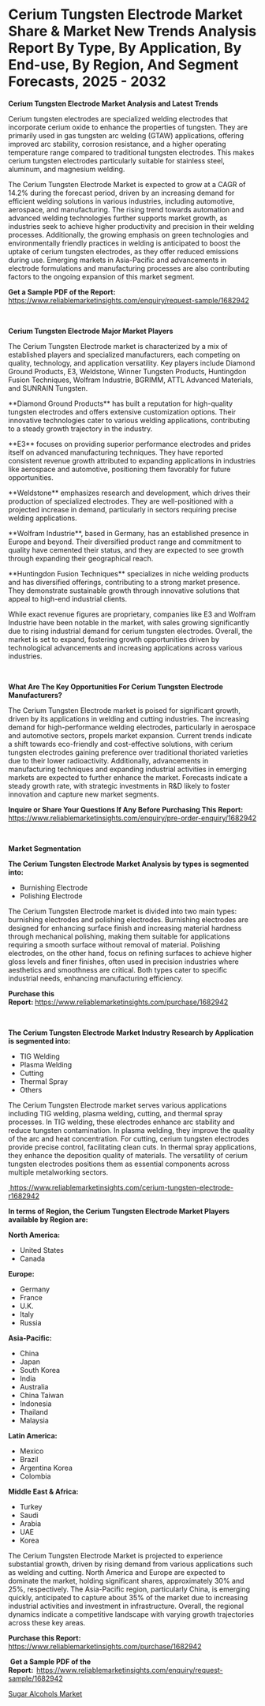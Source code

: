 <p><h1>Cerium Tungsten Electrode Market Share & Market New Trends Analysis Report By Type, By Application, By End-use, By Region, And Segment Forecasts, 2025 - 2032</h1></p><p><strong>Cerium Tungsten Electrode Market Analysis and Latest Trends</strong></p>
<p><p>Cerium tungsten electrodes are specialized welding electrodes that incorporate cerium oxide to enhance the properties of tungsten. They are primarily used in gas tungsten arc welding (GTAW) applications, offering improved arc stability, corrosion resistance, and a higher operating temperature range compared to traditional tungsten electrodes. This makes cerium tungsten electrodes particularly suitable for stainless steel, aluminum, and magnesium welding.</p><p>The Cerium Tungsten Electrode Market is expected to grow at a CAGR of 14.2% during the forecast period, driven by an increasing demand for efficient welding solutions in various industries, including automotive, aerospace, and manufacturing. The rising trend towards automation and advanced welding technologies further supports market growth, as industries seek to achieve higher productivity and precision in their welding processes. Additionally, the growing emphasis on green technologies and environmentally friendly practices in welding is anticipated to boost the uptake of cerium tungsten electrodes, as they offer reduced emissions during use. Emerging markets in Asia-Pacific and advancements in electrode formulations and manufacturing processes are also contributing factors to the ongoing expansion of this market segment.</p></p>
<p><strong>Get a Sample PDF of the Report:&nbsp;</strong> <a href="https://www.reliablemarketinsights.com/enquiry/request-sample/1682942?utm_campaign=3204&utm_medium=2&utm_source=Github&utm_content=ia&utm_term=02042025&utm_id=cerium-tungsten-electrode">https://www.reliablemarketinsights.com/enquiry/request-sample/1682942</a></p>
<p>&nbsp;</p>
<p><strong>Cerium Tungsten Electrode Major Market Players</strong></p>
<p><p>The Cerium Tungsten Electrode market is characterized by a mix of established players and specialized manufacturers, each competing on quality, technology, and application versatility. Key players include Diamond Ground Products, E3, Weldstone, Winner Tungsten Products, Huntingdon Fusion Techniques, Wolfram Industrie, BGRIMM, ATTL Advanced Materials, and SUNRAIN Tungsten.</p><p>**Diamond Ground Products** has built a reputation for high-quality tungsten electrodes and offers extensive customization options. Their innovative technologies cater to various welding applications, contributing to a steady growth trajectory in the industry.</p><p>**E3** focuses on providing superior performance electrodes and prides itself on advanced manufacturing techniques. They have reported consistent revenue growth attributed to expanding applications in industries like aerospace and automotive, positioning them favorably for future opportunities.</p><p>**Weldstone** emphasizes research and development, which drives their production of specialized electrodes. They are well-positioned with a projected increase in demand, particularly in sectors requiring precise welding applications.</p><p>**Wolfram Industrie**, based in Germany, has an established presence in Europe and beyond. Their diversified product range and commitment to quality have cemented their status, and they are expected to see growth through expanding their geographical reach.</p><p>**Huntingdon Fusion Techniques** specializes in niche welding products and has diversified offerings, contributing to a strong market presence. They demonstrate sustainable growth through innovative solutions that appeal to high-end industrial clients.</p><p>While exact revenue figures are proprietary, companies like E3 and Wolfram Industrie have been notable in the market, with sales growing significantly due to rising industrial demand for cerium tungsten electrodes. Overall, the market is set to expand, fostering growth opportunities driven by technological advancements and increasing applications across various industries.</p></p>
<p>&nbsp;</p>
<p><strong>What Are The Key Opportunities For Cerium Tungsten Electrode Manufacturers?</strong></p>
<p><p>The Cerium Tungsten Electrode market is poised for significant growth, driven by its applications in welding and cutting industries. The increasing demand for high-performance welding electrodes, particularly in aerospace and automotive sectors, propels market expansion. Current trends indicate a shift towards eco-friendly and cost-effective solutions, with cerium tungsten electrodes gaining preference over traditional thoriated varieties due to their lower radioactivity. Additionally, advancements in manufacturing techniques and expanding industrial activities in emerging markets are expected to further enhance the market. Forecasts indicate a steady growth rate, with strategic investments in R&D likely to foster innovation and capture new market segments.</p></p>
<p><strong>Inquire or Share Your Questions If Any Before Purchasing This Report:</strong> <a href="https://www.reliablemarketinsights.com/enquiry/pre-order-enquiry/1682942?utm_campaign=3204&utm_medium=2&utm_source=Github&utm_content=ia&utm_term=02042025&utm_id=cerium-tungsten-electrode">https://www.reliablemarketinsights.com/enquiry/pre-order-enquiry/1682942</a></p>
<p>&nbsp;</p>
<p><strong>Market Segmentation</strong></p>
<p><strong>The Cerium Tungsten Electrode Market Analysis by types is segmented into:</strong></p>
<p><ul><li>Burnishing Electrode</li><li>Polishing Electrode</li></ul></p>
<p><p>The Cerium Tungsten Electrode market is divided into two main types: burnishing electrodes and polishing electrodes. Burnishing electrodes are designed for enhancing surface finish and increasing material hardness through mechanical polishing, making them suitable for applications requiring a smooth surface without removal of material. Polishing electrodes, on the other hand, focus on refining surfaces to achieve higher gloss levels and finer finishes, often used in precision industries where aesthetics and smoothness are critical. Both types cater to specific industrial needs, enhancing manufacturing efficiency.</p></p>
<p><strong>Purchase this Report:&nbsp;</strong><a href="https://www.reliablemarketinsights.com/purchase/1682942?utm_campaign=3204&utm_medium=2&utm_source=Github&utm_content=ia&utm_term=02042025&utm_id=cerium-tungsten-electrode">https://www.reliablemarketinsights.com/purchase/1682942</a></p>
<p>&nbsp;</p>
<p><strong>The Cerium Tungsten Electrode Market Industry Research by Application is segmented into:</strong></p>
<p><ul><li>TIG Welding</li><li>Plasma Welding</li><li>Cutting</li><li>Thermal Spray</li><li>Others</li></ul></p>
<p><p>The Cerium Tungsten Electrode market serves various applications including TIG welding, plasma welding, cutting, and thermal spray processes. In TIG welding, these electrodes enhance arc stability and reduce tungsten contamination. In plasma welding, they improve the quality of the arc and heat concentration. For cutting, cerium tungsten electrodes provide precise control, facilitating clean cuts. In thermal spray applications, they enhance the deposition quality of materials. The versatility of cerium tungsten electrodes positions them as essential components across multiple metalworking sectors.</p></p>
<p><a href="https://www.reliablemarketinsights.com/cerium-tungsten-electrode-r1682942?utm_campaign=3204&utm_medium=2&utm_source=Github&utm_content=ia&utm_term=02042025&utm_id=cerium-tungsten-electrode">&nbsp;https://www.reliablemarketinsights.com/cerium-tungsten-electrode-r1682942</a></p>
<p><strong>In terms of Region, the Cerium Tungsten Electrode Market Players available by Region are:</strong></p>
<p>
    <p> <strong> North America: </strong>
        <ul>
            <li>United States</li>
            <li>Canada</li>
        </ul>
        </p> 
    <p> <strong> Europe: </strong>
        <ul>
            <li>Germany</li>
            <li>France</li>
            <li>U.K.</li>
            <li>Italy</li>
            <li>Russia</li>
        </ul>
        </p> 
    <p> <strong> Asia-Pacific: </strong>
        <ul>
            <li>China</li>
            <li>Japan</li>
            <li>South Korea</li>
            <li>India</li>
            <li>Australia</li>
            <li>China Taiwan</li>
            <li>Indonesia</li>
            <li>Thailand</li>
            <li>Malaysia</li>
        </ul>
        </p> 
    <p> <strong> Latin America: </strong>
        <ul>
            <li>Mexico</li>
            <li>Brazil</li>
            <li>Argentina Korea</li>
            <li>Colombia</li>
        </ul>
        </p> 
    <p> <strong> Middle East & Africa: </strong>
        <ul>
            <li>Turkey</li>
            <li>Saudi</li>
            <li>Arabia</li>
            <li>UAE</li>
            <li>Korea</li>
        </ul>
    </p>
    </p>
<p><p>The Cerium Tungsten Electrode Market is projected to experience substantial growth, driven by rising demand from various applications such as welding and cutting. North America and Europe are expected to dominate the market, holding significant shares, approximately 30% and 25%, respectively. The Asia-Pacific region, particularly China, is emerging quickly, anticipated to capture about 35% of the market due to increasing industrial activities and investment in infrastructure. Overall, the regional dynamics indicate a competitive landscape with varying growth trajectories across these key areas.</p></p>
<p><strong>Purchase this Report: </strong><a href="https://www.reliablemarketinsights.com/purchase/1682942?utm_campaign=3204&utm_medium=2&utm_source=Github&utm_content=ia&utm_term=02042025&utm_id=cerium-tungsten-electrode">https://www.reliablemarketinsights.com/purchase/1682942</a></p>
<p>&nbsp;<strong>Get a Sample PDF of the Report:&nbsp;&nbsp;</strong><a href="https://www.reliablemarketinsights.com/enquiry/request-sample/1682942?utm_campaign=3204&utm_medium=2&utm_source=Github&utm_content=ia&utm_term=02042025&utm_id=cerium-tungsten-electrode">https://www.reliablemarketinsights.com/enquiry/request-sample/1682942</a></p>
<p><strong></strong></p>
<p><p><a href="https://github.com/alejnaouare/Market-Research-Report-List-1/blob/main/sugar-alcohols-market.md?utm_campaign=3204&utm_medium=2&utm_source=Github&utm_content=ia&utm_term=02042025&utm_id=cerium-tungsten-electrode">Sugar Alcohols Market</a></p></p>